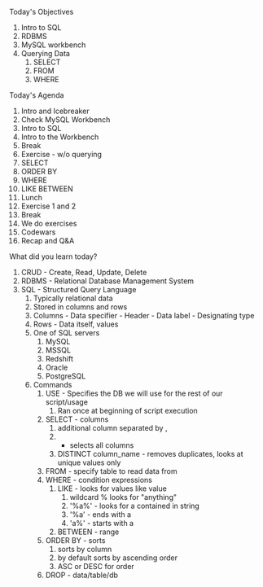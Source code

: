 Today's Objectives

1. Intro to SQL
2. RDBMS
3. MySQL workbench
4. Querying Data
   1. SELECT
   2. FROM
   3. WHERE


Today's Agenda

1. Intro and Icebreaker
2. Check MySQL Workbench
3. Intro to SQL
4. Intro to the Workbench
5. Break
6. Exercise - w/o querying
7. SELECT
8. ORDER BY
9. WHERE
10. LIKE BETWEEN
11. Lunch
12. Exercise 1 and 2
13. Break
14. We do exercises
15. Codewars
16. Recap and Q&A




What did you learn today?

1. CRUD - Create, Read, Update, Delete
2. RDBMS - Relational Database Management System
3. SQL - Structured Query Language
   1. Typically relational data
   2. Stored in columns and rows
   3. Columns - Data specifier - Header - Data label - Designating type
   4. Rows - Data itself, values
   5. One of SQL servers
      1. MySQL
      2. MSSQL
      3. Redshift
      4. Oracle
      5. PostgreSQL
   6. Commands
      1. USE - Specifies the DB we will use for the rest of our script/usage
         1. Ran once at beginning of script execution
      2. SELECT - columns
         1. additional column separated by ,
         2. * selects all columns
         3. DISTINCT column_name - removes duplicates, looks at unique values only
      3. FROM - specify table to read data from
      4. WHERE - condition expressions
         1. LIKE - looks for values like value
            1. wildcard % looks for "anything" 
            2. '%a%' - looks for a contained in string
            3. '%a' - ends with a
            4. 'a%' - starts with a
         2. BETWEEN - range
      5. ORDER BY - sorts
         1. sorts by column
         2. by default sorts by ascending order
         3. ASC or DESC for order
      6. DROP - data/table/db